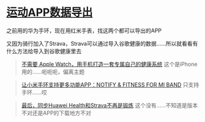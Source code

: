 # [运动APP数据导出](https://github.com/noteMay/blog/issues/21)

之前用的华为手环，现在用红米手表，找这两个都可以导出的APP

又因为骑行加入了Strava，Strava可以通过导入谷歌健康的数据……所以就看看有什么方法给导入到谷歌健康里去

> [不需要 Apple Watch，用手机打造一套专属自己的健康系统](https://sspai.com/post/28698)
这个是iPhone用的……呃呃呃，偏离主题

> [让小米手环支持更多功能APP：NOTIFY & FITNESS FOR MI BAND](https://x1g.la/notify-fitness-for-mi-band.html)
只支持手环……哎

> [最后，同步Huawei Health和Strava不再是锻炼](https://0xzx.com/2022090406132599844.html)
这个没有……不知道是版本不对还是APP的下载地方不对